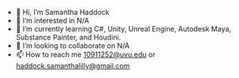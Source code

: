 - 👋 Hi, I’m Samantha Haddock
- 👀 I’m interested in N/A
- 🌱 I’m currently learning C#, Unity, Unreal Engine, Autodesk Maya, Substance Painter, and Houdini.
- 💞️ I’m looking to collaborate on N/A
- 📫 How to reach me 10911252@uvu.edu or haddock.samanthalilly@gmail.com

<!---
haddocksamantha/haddocksamantha is a ✨ special ✨ repository because its `README.md` (this file) appears on your GitHub profile.
You can click the Preview link to take a look at your changes.
--->
